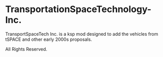# TransportationSpaceTechnology-Inc.
TransportSpaceTech Inc. is a ksp mod designed to add the vehicles from tSPACE and other early 2000s proposals.

All Rights Reserved.
